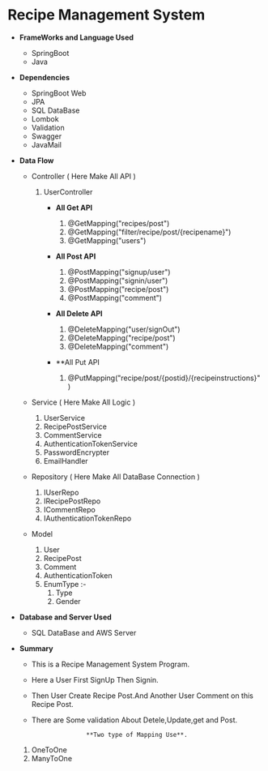 # Recipe Management System


* **FrameWorks and Language Used**
     * SpringBoot
     * Java

* **Dependencies**
     * SpringBoot Web
     * JPA
     * SQL DataBase
     * Lombok
     * Validation
     * Swagger
     * JavaMail

* **Data Flow**
     * Controller ( Here Make All API )
          1. UserController
             *  **All Get API**
                 1. @GetMapping("recipes/post")
                 2. @GetMapping("filter/recipe/post/{recipename}")
                 3. @GetMapping("users")

             *   **All Post API**
                 1. @PostMapping("signup/user")
                 2. @PostMapping("signin/user")
                 3. @PostMapping("recipe/post") 
                 4. @PostMapping("comment")
             *   **All Delete API**
                 1. @DeleteMapping("user/signOut")
                 2. @DeleteMapping("recipe/post")
                 3. @DeleteMapping("comment")
             *   **All Put API
                 1. @PutMapping("recipe/post/{postid}/{recipeinstructions}")     

          
     * Service ( Here Make All Logic )
          1. UserService
          2. RecipePostService
          3. CommentService
          4. AuthenticationTokenService
          5. PasswordEncrypter
          6. EmailHandler
          

     * Repository ( Here Make All DataBase Connection )
          1. IUserRepo
          2. IRecipePostRepo
          3. ICommentRepo
          4. IAuthenticationTokenRepo
     * Model

          1. User
          2. RecipePost
          3. Comment
          4. AuthenticationToken
          5. EnumType :-
              1. Type
              2. Gender
     


* **Database and Server Used**
     * SQL DataBase and AWS Server

* **Summary**
  * This is a Recipe Management System Program.
  * Here a User First SignUp Then Signin.
  * Then User Create Recipe Post.And Another User Comment on this Recipe Post.
  * There are Some validation About Detele,Update,get and Post.

                       **Two type of Mapping Use**.
  1. OneToOne
  2. ManyToOne

  






